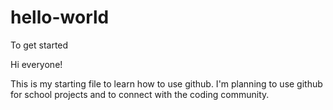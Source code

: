 # hello-world
To get started

Hi everyone! 

This is my starting file to learn how to use github. I'm planning to use github for school projects and to connect with the coding community. 

